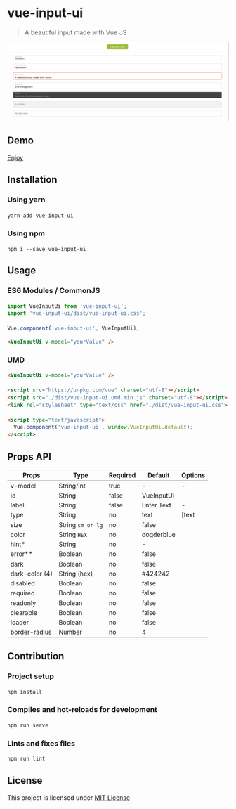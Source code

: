 # vue-input-ui

> A beautiful input made with Vue JS

![vue-input-ui](./public/vue-input-ui-demo.gif)

## Demo

[Enjoy](https://louismazel.github.io/vue-input-ui/)

## Installation

### Using yarn

`yarn add vue-input-ui`

### Using npm

`npm i --save vue-input-ui`

## Usage

### ES6 Modules / CommonJS

```js
import VueInputUi from 'vue-input-ui';
import 'vue-input-ui/dist/vue-input-ui.css';

Vue.component('vue-input-ui', VueInputUi);
```

```html
<VueInputUi v-model="yourValue" />
```

### UMD

```html
<VueInputUi v-model="yourValue" />

<script src="https://unpkg.com/vue" charset="utf-8"></script>
<script src="./dist/vue-input-ui.umd.min.js" charset="utf-8"></script>
<link rel="stylesheet" type="text/css" href="./dist/vue-input-ui.css">

<script type="text/javascript">
  Vue.component('vue-input-ui', window.VueInputUi.default);
</script>
```

## Props API

| Props      | Type       | Required | Default    | Options        |
|------------|------------|----------|------------|----------------|
| v-model    | String/Int | true     | -          | -              |
| id      | String     | false    | VueInputUi | -              |
| label      | String     | false    | Enter Text | -              |
| type       | String     | no       | text       | [text|number|textarea] |
| size | String `sm or lg`    | no       | false      |                |
| color | String `HEX`   | no       | dogderblue      |                |
| hint*       | String       | no       | -          |                |
| error** | Boolean    | no       | false      |                |
| dark | Boolean    | no       | false      |                |
| dark-color (4)                   | String (hex)      | no       | #424242  |
| disabled | Boolean    | no       | false      |                |
| required | Boolean    | no       | false      |                |
| readonly | Boolean    | no       | false      |                |
| clearable | Boolean    | no       | false      |                |
| loader | Boolean    | no       | false      |                |
| border-radius                   | Number           | no       | 4 |

## Contribution

### Project setup

```bash
npm install
```

### Compiles and hot-reloads for development

```bash
npm run serve
```

### Lints and fixes files

```bash
npm run lint
```

## License

This project is licensed under [MIT License](http://en.wikipedia.org/wiki/MIT_License)
